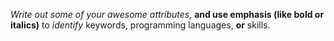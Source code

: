 *Write out some of your awesome attributes,*
**and use emphasis (like bold or italics)**
to *identify* keywords, programming languages, **or** skills. 
